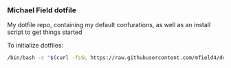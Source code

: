 ### Michael Field dotfile

My dotfile repo, containing my default confurations, as well as an install script to get things started


To initialize dotfiles:

```bash
/bin/bash -c "$(curl -fsSL https://raw.githubusercontent.com/mfield4/dotfiles/main/.afterinstall)"
```
